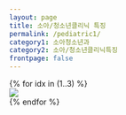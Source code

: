 ```yaml
---
layout: page
title: 소아/청소년클리닉 특징
permalink: /pediatric1/
category1: 소아청소년과
category2: 소아/청소년클리닉특징
frontpage: false
---
```

<div class="row d-flex justify-content-center">
{% for idx in (1..3) %}
  <div class="col-12 clinics">
  <img src="http://www.sorthodontic.com/image/m4_s1_img{{ idx }}.gif">
  </div>
{% endfor %}
</div>
